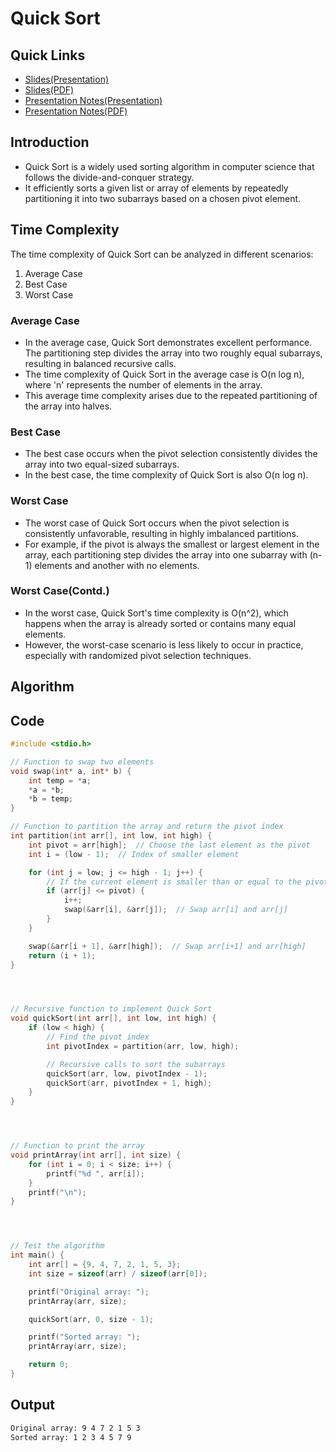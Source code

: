 # Quick Sort

## Quick Links

* [Slides(Presentation)](https://maverick7274.github.io/quick-sort/slides.html)
* [Slides(PDF)](https://maverick7274.github.io/quick-sort/slides.pdf)
* [Presentation Notes(Presentation)](https://maverick7274.github.io/quick-sort/Presenter-Notes.html)
* [Presentation Notes(PDF)](https://maverick7274.github.io/quick-sort/Presenter-Notes.pdf)

## Introduction

* Quick Sort is a widely used sorting algorithm in computer science that follows the divide-and-conquer strategy.
* It efficiently sorts a given list or array of elements by repeatedly partitioning it into two subarrays based on a chosen pivot element.





## Time Complexity

The time complexity of Quick Sort can be analyzed in different scenarios:

1. Average Case
2. Best Case
3. Worst Case


### Average Case

* In the average case, Quick Sort demonstrates excellent performance. The partitioning step divides the array into two roughly equal subarrays, resulting in balanced recursive calls.
* The time complexity of Quick Sort in the average case is O(n log n), where 'n' represents the number of elements in the array.
* This average time complexity arises due to the repeated partitioning of the array into halves.


### Best Case

* The best case occurs when the pivot selection consistently divides the array into two equal-sized subarrays.
* In the best case, the time complexity of Quick Sort is also O(n log n).


### Worst Case

* The worst case of Quick Sort occurs when the pivot selection is consistently unfavorable, resulting in highly imbalanced partitions.
* For example, if the pivot is always the smallest or largest element in the array, each partitioning step divides the array into one subarray with (n-1) elements and another with no elements.


### Worst Case(Contd.)

* In the worst case, Quick Sort's time complexity is O(n^2), which happens when the array is already sorted or contains many equal elements.
* However, the worst-case scenario is less likely to occur in practice, especially with randomized pivot selection techniques.

<!-- 
### Space Complexity

* Quick Sort has an in-place sorting nature, meaning it doesn't require additional memory proportional to the input size.
* The space complexity of Quick Sort is determined by the recursive calls made during the sorting process.
* In the average and best cases, the space complexity is O(log n) since the recursion depth is logarithmic to the input size.
* However, in the worst case, the space complexity can be O(n) due to the skewed partitioning, as the recursion depth reaches 'n'.

-->

## Algorithm


## Code

```cpp
#include <stdio.h>

// Function to swap two elements
void swap(int* a, int* b) {
    int temp = *a;
    *a = *b;
    *b = temp;
}

// Function to partition the array and return the pivot index
int partition(int arr[], int low, int high) {
    int pivot = arr[high];  // Choose the last element as the pivot
    int i = (low - 1);  // Index of smaller element

    for (int j = low; j <= high - 1; j++) {
        // If the current element is smaller than or equal to the pivot
        if (arr[j] <= pivot) {
            i++;
            swap(&arr[i], &arr[j]);  // Swap arr[i] and arr[j]
        }
    }

    swap(&arr[i + 1], &arr[high]);  // Swap arr[i+1] and arr[high]
    return (i + 1);
}




// Recursive function to implement Quick Sort
void quickSort(int arr[], int low, int high) {
    if (low < high) {
        // Find the pivot index
        int pivotIndex = partition(arr, low, high);

        // Recursive calls to sort the subarrays
        quickSort(arr, low, pivotIndex - 1);
        quickSort(arr, pivotIndex + 1, high);
    }
}




// Function to print the array
void printArray(int arr[], int size) {
    for (int i = 0; i < size; i++) {
        printf("%d ", arr[i]);
    }
    printf("\n");
}




// Test the algorithm
int main() {
    int arr[] = {9, 4, 7, 2, 1, 5, 3};
    int size = sizeof(arr) / sizeof(arr[0]);

    printf("Original array: ");
    printArray(arr, size);

    quickSort(arr, 0, size - 1);

    printf("Sorted array: ");
    printArray(arr, size);

    return 0;
}
```


## Output

```bash
Original array: 9 4 7 2 1 5 3 
Sorted array: 1 2 3 4 5 7 9
```